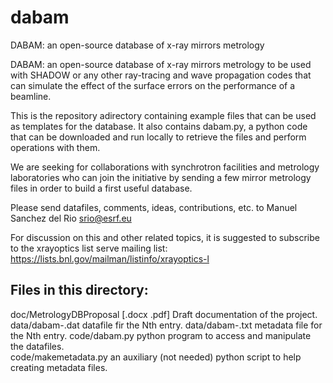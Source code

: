 dabam
=====

DABAM: an open-source database of x-ray mirrors metrology


DABAM: an open-source database of x-ray mirrors metrology to be used with 
SHADOW or any other ray-tracing and wave propagation codes that can 
simulate the effect of the surface errors on the performance of a beamline.
        
This is the repository adirectory containing example files that can be used 
as templates for the database.
It also contains dabam.py, a python code that can be downloaded and run 
locally to retrieve the files and perform operations with them. 

We are seeking for collaborations with synchrotron facilities and metrology 
laboratories who can join the initiative by sending a few mirror metrology 
files in order to build a first useful database.

Please send datafiles, comments, ideas, contributions, etc. to 
Manuel Sanchez del Rio srio@esrf.eu

For discussion on this and other related topics, it is suggested to subscribe 
to the xrayoptics list serve mailing list:
https://lists.bnl.gov/mailman/listinfo/xrayoptics-l
                                                         

Files in this directory: 
------------------------

doc/MetrologyDBProposal [.docx .pdf] Draft documentation of the project.
data/dabam-<N>.dat  datafile fir the Nth entry.
data/dabam-<N>.txt  metadata file for the Nth entry.
code/dabam.py  python program to access and manipulate the datafiles.  
code/makemetadata.py an auxiliary (not needed) python script to help creating 
    metadata files. 



